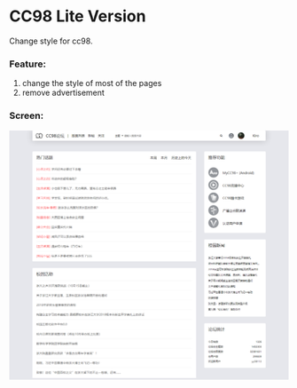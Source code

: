 # CC98 Lite Version

Change style for cc98.

### Feature:

1. change the style of most of the pages
2. remove advertisement


### Screen:

![](https://raw.githubusercontent.com/IDKiro/cc98-lite/master/img/cc98-lite-1.png)